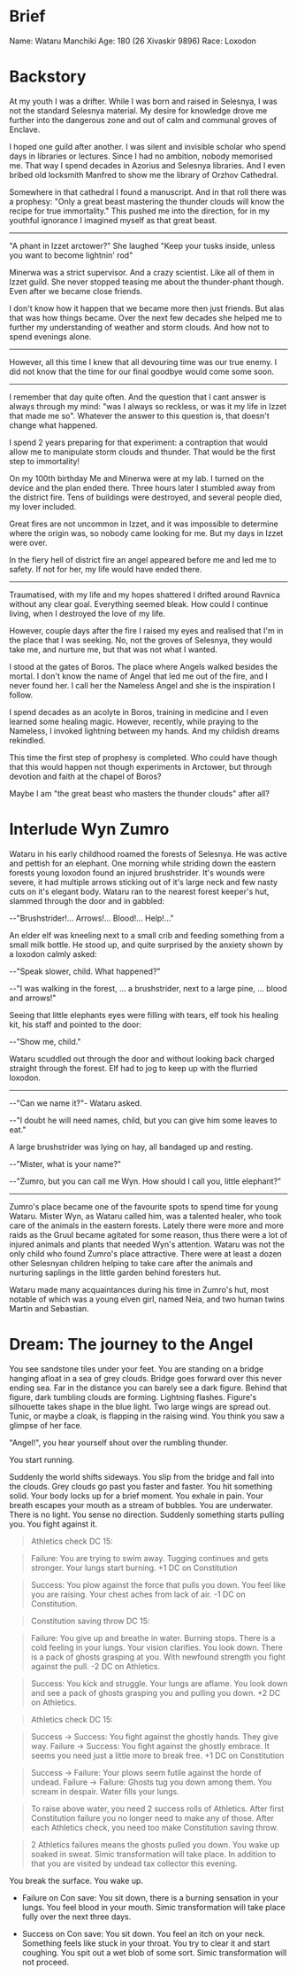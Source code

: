 # Brief

Name: Wataru Manchiki
Age: 180 (26 Xivaskir 9896)
Race: Loxodon


# Backstory

At my youth I was a drifter. While I was born and raised in Selesnya, I was not
the standard Selesnya material. My desire for knowledge drove me further into
the dangerous zone and out of calm and communal groves of Enclave.

I hoped one guild after another. I was silent and invisible scholar who spend
days in libraries or lectures. Since I had no ambition, nobody memorised me.
That way I spend decades in Azorius and Selesnya libraries. And I even bribed
old locksmith Manfred to show me the library of Orzhov Cathedral.

Somewhere in that cathedral I found a manuscript. And in that roll there was a
prophesy: "Only a great beast mastering the thunder clouds will know the recipe
for true immortality." This pushed me into the direction, for in my youthful
ignorance I imagined myself as that great beast.

***

"A phant in Izzet arctower?" She laughed "Keep your tusks inside, unless you
want to become lightnin' rod"

Minerwa was a strict supervisor. And a crazy scientist. Like all of them in
Izzet guild. She never stopped teasing me about the thunder-phant though. Even
after we became close friends.

I don't know how it happen that we became more then just friends. But alas that
was how things became. Over the next few decades she helped me to further my
understanding of weather and storm clouds. And how not to spend evenings alone.

***

However, all this time I knew that all devouring time was our true enemy. I did
not know that the time for our final goodbye would come some soon.

***

I remember that day quite often. And the question that I cant answer is always
through my mind: "was I always so reckless, or was it my life in Izzet that
made me so". Whatever the answer to this question is, that doesn't change what
happened.

I spend 2 years preparing for that experiment: a contraption that would allow
me to manipulate storm clouds and thunder. That would be the first step to
immortality!

On my 100th birthday Me and Minerwa were at my lab. I turned on the device and
the plan ended there. Three hours later I stumbled away from the district fire.
Tens of buildings were destroyed, and several people died, my lover included.

Great fires are not uncommon in Izzet, and it was impossible to determine where
the origin was, so nobody came looking for me. But my days in Izzet were over. 

In the fiery hell of district fire an angel appeared before me and led me to
safety. If not for her, my life would have ended there.

***

Traumatised, with my life and my hopes shattered I drifted around Ravnica
without any clear goal. Everything seemed bleak. How could I continue living,
when I destroyed the love of my life.

However, couple days after the fire I raised my eyes and realised that I'm in
the place that I was seeking. No, not the groves of Selesnya, they would take
me, and nurture me, but that was not what I wanted.

I stood at the gates of Boros. The place where Angels walked besides the
mortal. I don't know the name of Angel that led me out of the fire, and I never
found her. I call her the Nameless Angel and she is the inspiration I follow. 

I spend decades as an acolyte in Boros, training in medicine and I even learned
some healing magic. However, recently, while praying to the Nameless, I invoked
lightning between my hands. And my childish dreams rekindled. 

This time the first step of prophesy is completed. Who could have though that
this would happen not though experiments in Arctower, but through devotion and
faith at the chapel of Boros?

Maybe I am "the great beast who masters the thunder clouds" after all?

# Interlude Wyn Zumro

Wataru in his early childhood roamed the forests of Selesnya. He was active and
pettish for an elephant. One morning while striding down the eastern forests
young loxodon found an injured brushstrider. It's wounds were severe, it had
multiple arrows sticking out of it's large neck and few nasty cuts on it's
elegant body. Wataru ran to the nearest forest keeper's hut, slammed through
the door and in gabbled:

--"Brushstrider!... Arrows!... Blood!... Help!..."

An elder elf was kneeling next to a small crib and feeding something from a
small milk bottle. He stood up, and quite surprised by the anxiety shown by a
loxodon calmly asked:

--"Speak slower, child. What happened?"

--"I was walking in the forest, ... a brushstrider, next to a large pine, ...
blood and arrows!"

Seeing that little elephants eyes were filling with tears, elf took his healing
kit, his staff and pointed to the door:

--"Show me, child."

Wataru scuddled out through the door and without looking back charged straight
through the forest. Elf had to jog to keep up with the flurried loxodon.

***

--"Can we name it?"- Wataru asked.

--"I doubt he will need names, child, but you can give him some leaves to eat."

A large brushstrider was lying on hay, all bandaged up and resting.

--"Mister, what is your name?"

--"Zumro, but you can call me Wyn. How should I call you, little elephant?"

***

Zumro's place became one of the favourite spots to spend time for young Wataru.
Mister Wyn, as Wataru called him, was a talented healer, who took care of the
animals in the eastern forests. Lately there were more and more raids as the
Gruul became agitated for some reason, thus there were a lot of injured animals
and plants that needed Wyn's attention. Wataru was not the only child who found
Zumro's place attractive. There were at least a dozen other Selesnyan children
helping to take care after the animals and nurturing saplings in the little
garden behind foresters hut.

Wataru made many acquaintances during his time in Zumro's hut, most notable of
which was a young elven girl, named Neia, and two human twins Martin and
Sebastian.

# Dream: The journey to the Angel

You see sandstone tiles under your feet. You are standing on a bridge hanging
afloat in a sea of grey clouds. Bridge goes forward over this never ending sea.
Far in the distance you can barely see a dark figure. Behind that figure, dark
tumbling clouds are forming. Lightning flashes. Figure's silhouette takes shape
in the blue light. Two large wings are spread out. Tunic, or maybe a cloak, is
flapping in the raising wind. You think you saw a glimpse of her face.

"Angel!", you hear yourself shout over the rumbling thunder.

You start running.

Suddenly the world shifts sideways. You slip from the bridge and fall into the
clouds. Grey clouds go past you faster and faster. You hit something solid.
Your body locks up for a brief moment. You exhale in pain. Your breath escapes
your mouth as a stream of bubbles. You are underwater. There is no light. You
sense no direction. Suddenly something starts pulling you. You fight against it.

> Athletics check DC 15:

> Failure: You are trying to swim away. Tugging continues and gets stronger.
> Your lungs start burning. +1 DC on Constitution

> Success: You plow against the force that pulls you down. You feel like you
> are raising. Your chest aches from lack of air. -1 DC on Constitution.

> Constitution saving throw DC 15:

> Failure: You give up and breathe in water. Burning stops. There is a cold
> feeling in your lungs. Your vision clarifies. You look down. There is a
> pack of ghosts grasping at you. With newfound strength you fight against
> the pull. -2 DC on Athletics.

> Success: You kick and struggle. Your lungs are aflame. You look down and see
> a pack of ghosts grasping you and pulling you down. +2 DC on Athletics.

> Athletics check DC 15:

> Success -> Success: You fight against the ghostly hands. They give way.
> Failure -> Success: You fight against the ghostly embrace. It seems you need
> just a little more to break free. +1 DC on Constitution

> Success -> Failure: Your plows seem futile against the horde of undead.
> Failure -> Failure: Ghosts tug you down among them. You scream in despair.
> Water fills your lungs.

> To raise above water, you need 2 success rolls of Athletics. After first
> Constitution failure you no longer need to make any of those. After each
> Athletics check, you need too make Constitution saving throw.

> 2 Athletics failures means the ghosts pulled you down. You wake up soaked
> in sweat. Simic transformation will take place. In addition to that you are
> visited by undead tax collector this evening.

You break the surface. You wake up.

 * Failure on Con save:
     You sit down, there is a burning sensation in your lungs. You feel blood in your mouth.
     Simic transformation will take place fully over the next three days.

 * Success on Con save:
     You sit down. You feel an itch on your neck. Something feels like stuck in your throat.
     You try to clear it and start coughing. You spit out a wet blob of some sort.
     Simic transformation will not proceed.

